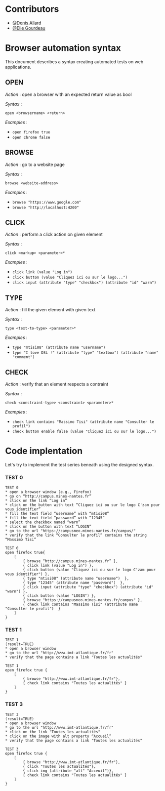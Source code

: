 # Contributors

- [@Denis Allard](https://github.com/allarddenis)
- [@Elie Gourdeau](https://github.com/wolfgrawl)

# Browser automation syntax

This document describes a syntax creating automated tests on web applications.

## OPEN

*Action* : open a browser with an expected return value as bool

*Syntax* : 

`open <browsername> <return>`

*Examples* :

- `open firefox true`
- `open chrome false`

## BROWSE

*Action* : go to a website page

*Syntax* : 

`
browse <website-address>
`

*Examples* :

- `browse "https://www.google.com"`
- `browse "http://localhost:4200"`

## CLICK

*Action* : perform a click action on given element

*Syntax* : 

`click <markup> <parameter>*`

*Examples* :

- `click link (value "Log in")`
- `click button (value "Cliquez ici ou sur le logo...")`
- `click input (attribute "type" "checkbox") (attribute "id" "warn")`

## TYPE

*Action* : fill the given element with given text

*Syntax* :

`type <text-to-type> <parameter>*`

*Examples* : 

- `type "mtisi08" (attribute name "username")`
- `type "I love DSL !" (attribute "type" "textbox") (attribute "name" "comment")`

## CHECK

*Action* : verify that an element respects a contraint

*Syntax* :

`check <constraint-type> <constraint> <parameter>*`

*Examples* :

- `check link contains "Massimo Tisi" (attribute name "Consulter le profil")`
- `check button enable false (value "Cliquez ici ou sur le logo...")`

# Code implentation

Let's try to implement the test series beneath using the designed syntax.

### TEST 0

```
TEST 0
* open a browser window (e.g., Firefox)
* go on “http://campus.mines-nantes.fr”
* click on the link “Log in”
* click on the button with text “Cliquez ici ou sur le logo C'zam pour vous identifier”
* fill the text field “username” with “mtisi08”
* fill the text field “password” with “12345”
* select the checkbox named “warn”
* click on the button with text “LOGIN”
* go to the url "https://campusneo.mines-nantes.fr/campus/"
* verify that the link “Consulter le profil” contains the string “Massimo Tisi”
 ```

``` 
TEST 0
open firefox true{ 
    [ 
        { browse “http://campus.mines-nantes.fr” },
        { click link (value "Log in") },
        { click button (value "Cliquez ici ou sur le logo C'zam pour vous identifier") },
        { type "mtisi08" (attribute name "username")  },
        { type "12345" (attribute name "password")  },
        { click input (attribute "type" "checkbox") (attribute "id" "warn") },
        { click button (value "LOGIN") },
        { browse "https://campusneo.mines-nantes.fr/campus" },
        { check link contains "Massimo Tisi" (attribute name "Consulter le profil")  }
    ]
}
```

### TEST 1

```
TEST 1 
(result=TRUE)
* open a browser window
* go to the url "http://www.imt-atlantique.fr/fr"
* verify that the page contains a link "Toutes les actualités"
```
```
TEST 1
open firefox true {
    [
        { browse "http://www.imt-atlantique.fr/fr"},
        { check link contains "Toutes les actualités" }
    ]
}
```

### TEST 3

```
TEST 3
(result=TRUE)
* open a browser window
* go to the url "http://www.imt-atlantique.fr/fr"
* click on the link "Toutes les actualités"
* click on the image with alt property “Accueil”
* verify that the page contains a link "Toutes les actualités"
```

```
TEST 3
open firefox true {
    [
        { browse "http://www.imt-atlantique.fr/fr"},
        { click "Toutes les actualités"},
        { click img (attribute "alt" "Acceuil")},
        { check link contains "Toutes les actualités" }
    ]
}
```
